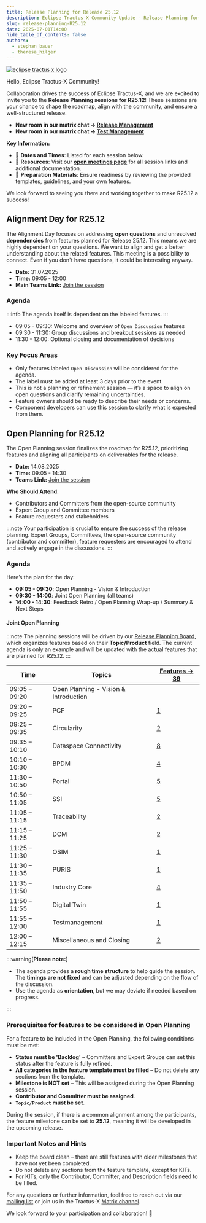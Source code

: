 ```yaml
---
title: Release Planning for Release 25.12
description: Eclipse Tractus-X Community Update - Release Planning for Release 25.12
slug: release-planning-R25.12
date: 2025-07-01T14:00
hide_table_of_contents: false
authors:
  - stephan_bauer
  - theresa_hilger
---
```


[![eclipse tractus x logo](@site/static/img/release-planning-R25.12.png)](@site/static/img/release-planning-R25.12.png)

Hello, Eclipse Tractus-X Community!

Collaboration drives the success of Eclipse Tractus-X, and we are excited to invite you to the **Release Planning sessions for R25.12**! These sessions are your chance to shape the roadmap, align with the community,
and ensure a well-structured release.

- **New room in our matrix chat -> [Release Management](https://matrix.to/#/#tractusx-release-planning:matrix.eclipse.org)**
- **New room in our matrix chat -> [Test Management](https://matrix.to/#/#tractusx-test-management:matrix.eclipse.org)**

**Key Information:**

- 📅 **Dates and Times**: Listed for each session below.
- 📂 **Resources**: Visit our [**open meetings page**](/community/open-meetings#one-time-meetings) for all session links and additional documentation.
- 🔗 **Preparation Materials**: Ensure readiness by reviewing the provided templates, guidelines, and your own features.

We look forward to seeing you there and working together to make R25.12 a success!

<!--truncate-->

## Alignment Day for R25.12

The Alignment Day focuses on addressing **open questions** and unresolved **dependencies** from features planned for Release 25.12. This means we are highly dependent on your questions.
We want to align and get a better understanding about the related features. This meeting is a possibility to connect. Even if you don't have questions, it could be interesting anyway.

- **Date:** 31.07.2025
- **Time:** 09:05 - 12:00
- **Main Teams Link:** [Join the session](https://teams.microsoft.com/l/meetup-join/19%3ameeting_ODg5N2NlY2QtNzc2My00ZGJkLWIxNzMtNTFmZGQwZTc2NzU2%40thread.v2/0?context=%7b%22Tid%22%3a%221ad22c6d-2f08-4f05-a0ba-e17f6ce88380%22%2c%22Oid%22%3a%22c4f4cd17-5452-4057-9b00-42444990d814%22%7d)

### Agenda

:::info
The agenda itself is dependent on the labeled features.
:::

- 09:05 - 09:30: Welcome and overview of `Open Discussion` features
- 09:30 - 11:30: Group discussions and breakout sessions as needed
- 11:30 - 12:00: Optional closing and documentation of decisions

### Key Focus Areas

- Only features labeled `Open Discussion` will be considered for the agenda.
- The label must be added at least 3 days prior to the event.
- This is not a planning or refinement session — it’s a space to align on open questions and clarify remaining uncertainties.
- Feature owners should be ready to describe their needs or concerns.
- Component developers can use this session to clarify what is expected from them.

## Open Planning for R25.12

The Open Planning session finalizes the roadmap for R25.12, prioritizing features and aligning all participants on deliverables for the release.

- **Date:** 14.08.2025
- **Time:** 09:05 - 14:30
- **Teams Link:** [Join the session](https://teams.microsoft.com/l/meetup-join/19%3ameeting_Y2YwYjBlYWQtY2JmNy00YjkxLWFjNTktZTJiM2ZlYmIzNGQ1%40thread.v2/0?context=%7b%22Tid%22%3a%221ad22c6d-2f08-4f05-a0ba-e17f6ce88380%22%2c%22Oid%22%3a%22c4f4cd17-5452-4057-9b00-42444990d814%22%7d)

**Who Should Attend**:

- Contributors and Committers from the open-source community
- Expert Group and Committee members
- Feature requesters and stakeholders

:::note
Your participation is crucial to ensure the success of the release planning. Expert Groups, Committees, the open-source community (contributor and committer),
feature requesters are encouraged to attend and actively engage in the discussions.
:::

### Agenda

Here’s the plan for the day:

- **09:05 - 09:30**: Open Planning - Vision & Introduction
- **09:30 - 14:00**: Joint Open Planning (all teams)
- **14:00 - 14:30**: Feedback Retro / Open Planning Wrap-up / Summary & Next Steps

#### Joint Open Planning

:::note
The planning sessions will be driven by our [Release Planning Board](https://github.com/orgs/eclipse-tractusx/projects/26/views/28?filterQuery=-status%3ADone+has%3Atopic%2Fproduct+label%3A%22Prep-R25.12%22+status%3ABacklog), which organizes features based on their **Topic/Product** field. The current agenda is only an example and will be updated with the actual features that are planned for R25.12.
:::

| Time          | Topics                                | [Features -> 39](https://github.com/orgs/eclipse-tractusx/projects/26/views/28?filterQuery=-status%3ADone+has%3Atopic%2Fproduct+label%3A%22Prep-R25.12%22)                                             |
|---------------|---------------------------------------|--------------------------------------------------------------------------------------------------------------------------------------------------------------------------------------------------------|
| 09:05 – 09:20 | Open Planning - Vision & Introduction |                                                                                                                                                                                                        |
| 09:20 – 09:25 | PCF                                   | [1](https://github.com/orgs/eclipse-tractusx/projects/26/views/28?filterQuery=-status%3ADone+has%3Atopic%2Fproduct+label%3A%22Prep-R25.12%22&sliceBy%5Bvalue%5D=PCF)                                   |
| 09:25 – 09:35 | Circularity                           | [2](https://github.com/orgs/eclipse-tractusx/projects/26/views/28?filterQuery=-status%3ADone+has%3Atopic%2Fproduct+label%3A%22Prep-R25.12%22&sliceBy%5Bvalue%5D=Circularity)                           |
| 09:35 – 10:10 | Dataspace Connectivity                | [8](https://github.com/orgs/eclipse-tractusx/projects/26/views/28?filterQuery=-status%3ADone+has%3Atopic%2Fproduct+label%3A%22Prep-R25.12%22&sliceBy%5Bvalue%5D=Dataspace+Connectivity)                |
| 10:10 – 10:30 | BPDM                                  | [4](https://github.com/orgs/eclipse-tractusx/projects/26/views/28?filterQuery=-status%3ADone+has%3Atopic%2Fproduct+label%3A%22Prep-R25.12%22&sliceBy%5Bvalue%5D=BPDM)                                  |
| 11:30 – 10:50 | Portal                                | [5](https://github.com/orgs/eclipse-tractusx/projects/26/views/28?filterQuery=-status%3ADone+has%3Atopic%2Fproduct+label%3A%22Prep-R25.12%22&sliceBy%5Bvalue%5D=Portal)                                |
| 10:50 – 11:05 | SSI                                   | [5](https://github.com/orgs/eclipse-tractusx/projects/26/views/28?filterQuery=-status%3ADone+has%3Atopic%2Fproduct+label%3A%22Prep-R25.12%22&sliceBy%5Bvalue%5D=SSI)                                   |
| 11:05 – 11:15 | Traceability                          | [2](https://github.com/orgs/eclipse-tractusx/projects/26/views/28?filterQuery=-status%3ADone+has%3Atopic%2Fproduct+label%3A%22Prep-R25.12%22&sliceBy%5Bvalue%5D=Traceability)                          |
| 11:15 – 11:25 | DCM                                   | [2](https://github.com/orgs/eclipse-tractusx/projects/26/views/28?filterQuery=-status%3ADone+has%3Atopic%2Fproduct+label%3A%22Prep-R25.12%22&sliceBy%5Bvalue%5D=DCM)                                   |
| 11:25 – 11:30 | OSIM                                  | [1](https://github.com/orgs/eclipse-tractusx/projects/26/views/28?filterQuery=-status%3ADone+has%3Atopic%2Fproduct+label%3A%22Prep-R25.12%22&sliceBy%5Bvalue%5D=OSIM)                                  |
| 11:30 – 11:35 | PURIS                                 | [1](https://github.com/orgs/eclipse-tractusx/projects/26/views/28?filterQuery=-status%3ADone+has%3Atopic%2Fproduct+label%3A%22Prep-R25.12%22&sliceBy%5Bvalue%5D=PURIS)                                 |
| 11:35 – 11:50 | Industry Core                         | [4](https://github.com/orgs/eclipse-tractusx/projects/26/views/28?filterQuery=-status%3ADone+has%3Atopic%2Fproduct+label%3A%22Prep-R25.12%22&sliceBy%5Bvalue%5D=IC)                                    |
| 11:50 – 11:55 | Digital Twin                          | [1](https://github.com/orgs/eclipse-tractusx/projects/26/views/28?filterQuery=-status%3ADone+has%3Atopic%2Fproduct+label%3A%22Prep-R25.12%22&sliceBy%5Bvalue%5D=DT)                                    |
| 11:55 – 12:00 | Testmanagement                        | [1](https://github.com/orgs/eclipse-tractusx/projects/26/views/28?filterQuery=-status%3ADone+has%3Atopic%2Fproduct+label%3A%22Prep-R25.12%22&sliceBy%5Bvalue%5D=Testmanagement)                        |
| 12:00 – 12:15 | Miscellaneous and Closing             | [2](https://github.com/orgs/eclipse-tractusx/projects/26/views/28?filterQuery=-status%3ADone+has%3Atopic%2Fproduct+label%3A%22Prep-R25.12%22&sliceBy%5Bvalue%5D=Eclipse+Tractus-X+%28Miscellaneous%29) |

:::warning[**Please note:**]

- The agenda provides a **rough time structure** to help guide the session. The **timings are not fixed** and can be adjusted depending on the flow of the discussion.
- Use the agenda as **orientation**, but we may deviate if needed based on progress.

:::

### Prerequisites for features to be considered in Open Planning

For a feature to be included in the Open Planning, the following conditions must be met:

- **Status must be 'Backlog'** – Committers and Expert Groups can set this status after the feature is fully refined.
- **All categories in the feature template must be filled** – Do not delete any sections from the template.
- **Milestone is NOT set** – This will be assigned during the Open Planning session.
- **Contributor and Committer must be assigned**.
- **`Topic/Product` must be set**.

During the session, if there is a common alignment among the participants, the feature milestone can be set to **25.12**, meaning it will be developed in the upcoming release.

### Important Notes and Hints

- Keep the board clean – there are still features with older milestones that have not yet been completed.
- Do not delete any sections from the feature template, except for KITs.
- For KITs, only the Contributor, Committer, and Description fields need to be filled.

For any questions or further information, feel free to reach out via our [mailing list](https://accounts.eclipse.org/mailing-list/tractusx-dev) or join us in the Tractus-X [Matrix channel](https://matrix.to/#/#automotive.tractusx:matrix.eclipse.org).

We look forward to your participation and collaboration! 🚀
